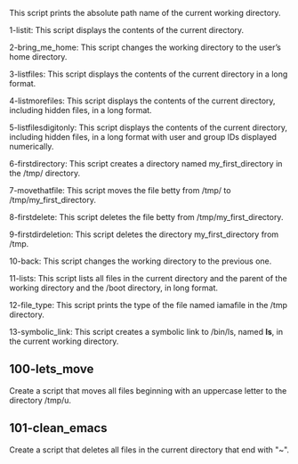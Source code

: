 This script prints the absolute path name of the current working directory.

1-listit: This script displays the contents of the current directory.

2-bring_me_home: This script changes the working directory to the user’s home directory.

3-listfiles: This script displays the contents of the current directory in a long format.

4-listmorefiles: This script displays the contents of the current directory, including hidden files, in a long format.

5-listfilesdigitonly: This script displays the contents of the current directory, including hidden files, in a long format with user and group IDs displayed numerically.

6-firstdirectory: This script creates a directory named my_first_directory in the /tmp/ directory.

7-movethatfile: This script moves the file betty from /tmp/ to /tmp/my_first_directory.

8-firstdelete: This script deletes the file betty from /tmp/my_first_directory.

9-firstdirdeletion: This script deletes the directory my_first_directory from /tmp.

10-back: This script changes the working directory to the previous one.

11-lists: This script lists all files in the current directory and the parent of the working directory and the /boot directory, in long format.

12-file_type: This script prints the type of the file named iamafile in the /tmp directory.

13-symbolic_link: This script creates a symbolic link to /bin/ls, named __ls__, in the current working directory.

## 100-lets_move

Create a script that moves all files beginning with an uppercase letter to the directory /tmp/u.
## 101-clean_emacs

Create a script that deletes all files in the current directory that end with "~".
